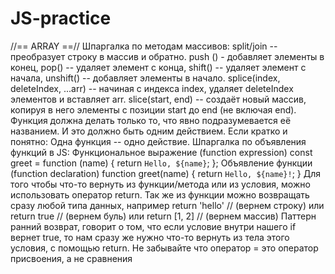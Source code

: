 # JS-practice

//== ARRAY ==//
Шпаргалка по методам массивов:
split/join -- преобразует строку в массив и обратно.
push () - добавляет элементы в конец,
pop() -- удаляет элемент с конца,
shift() -- удаляет элемент с начала,
unshift() -- добавляет элементы в начало.
splice(index, deleteIndex, ...arr) -- начиная с индекса index, удаляет deleteIndex элементов и вставляет arr. slice(start, end) -- создаёт новый массив, копируя в него элементы с позиции start до end (не включая end).
Функция должна делать только то, что явно подразумевается её названием. И это должно быть одним действием. Если кратко и понятно: Одна функция -- одно действие.
Шпаргалка по объявления функций в JS:
Функциональное выражение (function expression)
const greet = function (name) { return `Hello, ${name}`; };
Объявление функции (function declaration)
function greet(name) { return `Hello, ${name}!`; }
Для того чтобы что-то вернуть из функции/метода или из условия, можно использовать оператор return. Так же из функции можно возвращать сразу любой типа данных, например return 'hello' // (вернем строку) или return true // (вернем буль) или return [1, 2] // (вернем массив)
Паттерн ранний возврат, говорит о том, что если условие внутри нашего if вернет true, то нам сразу же нужно что-то вернуть из тела этого условия, с помощью return.
Не забывайте что оператор = это оператор присвоения, а не сравнения
